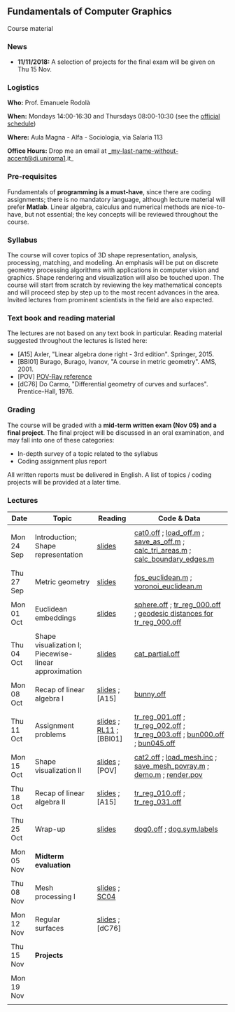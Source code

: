 ## Fundamentals of Computer Graphics

Course material

### News

- **11/11/2018:** A selection of projects for the final exam will be given on Thu 15 Nov.

### Logistics

**Who:** Prof. Emanuele Rodolà

**When:** Mondays 14:00-16:30 and Thursdays 08:00-10:30 (see the [official schedule](https://www.studiareinformatica.uniroma1.it/laurea-magistrale/orario-lezioni))

**Where:** Aula Magna - Alfa - Sociologia, via Salaria 113

**Office Hours:** Drop me an email at _my-last-name-without-accent@di.uniroma1.it_

### Pre-requisites

Fundamentals of **programming is a must-have**, since there are coding assignments; there is no mandatory language, although lecture material will prefer **Matlab**. Linear algebra, calculus and numerical methods are nice-to-have, but not essential; the key concepts will be reviewed throughout the course.

### Syllabus

The course will cover topics of 3D shape representation, analysis, processing, matching, and modeling. An emphasis will be put on discrete geometry processing algorithms with applications in computer vision and graphics. Shape rendering and visualization will also be touched upon. The course will start from scratch by reviewing the key mathematical concepts and will proceed step by step up to the most recent advances in the area. Invited lectures from prominent scientists in the field are also expected.

### Text book and reading material

The lectures are not based on any text book in particular. Reading material suggested throughout the lectures is listed here:

- [A15] Axler, "Linear algebra done right - 3rd edition". Springer, 2015.
- [BBI01] Burago, Burago, Ivanov, "A course in metric geometry". AMS, 2001.
- [POV] [POV-Ray reference](http://www.povray.org/documentation/3.7.0/r3_0.html)
- [dC76] Do Carmo, "Differential geometry of curves and surfaces". Prentice-Hall, 1976.

### Grading

The course will be graded with a **mid-term written exam (Nov 05) and a final project**. The final project will be discussed in an oral examination, and may fall into one of these categories:

- In-depth survey of a topic related to the syllabus
- Coding assignment plus report

All written reports must be delivered in English. A list of topics / coding projects will be provided at a later time. 

### Lectures

**Date** | **Topic** | **Reading** | **Code & Data**
------------ | ------------- | ------------ | ------------
| | |
Mon 24 Sep | Introduction; Shape representation | [slides](https://github.com/erodola/FundCG-s1-2018/raw/master/24.09_intro/01-intro.pdf) | [cat0.off](https://github.com/erodola/FundCG-s1-2018/raw/master/24.09_intro/code/cat0.off) ; [load_off.m](https://github.com/erodola/FundCG-s1-2018/raw/master/24.09_intro/code/load_off.m) ; [save_as_off.m](https://github.com/erodola/FundCG-s1-2018/raw/master/24.09_intro/code/save_as_off.m) ; [calc_tri_areas.m](https://github.com/erodola/FundCG-s1-2018/raw/master/24.09_intro/code/calc_tri_areas.m) ; [calc_boundary_edges.m](https://github.com/erodola/FundCG-s1-2018/raw/master/24.09_intro/code/calc_boundary_edges.m)
| | |
Thu 27 Sep | Metric geometry | [slides](https://github.com/erodola/FundCG-s1-2018/raw/master/27.09_metric/02-metric.pdf) | [fps_euclidean.m](https://github.com/erodola/FundCG-s1-2018/raw/master/27.09_metric/code/fps_euclidean.m) ; [voronoi_euclidean.m](https://github.com/erodola/FundCG-s1-2018/raw/master/27.09_metric/code/voronoi_euclidean.m)
| | |
Mon 01 Oct | Euclidean embeddings | [slides](https://github.com/erodola/FundCG-s1-2018/raw/master/01.10_mds/03-mds.pdf) | [sphere.off](https://github.com/erodola/FundCG-s1-2018/raw/master/01.10_mds/code/sphere.off) ; [tr_reg_000.off](https://github.com/erodola/FundCG-s1-2018/raw/master/01.10_mds/code/tr_reg_000.off) ; [geodesic distances for tr_reg_000.off](https://www.dropbox.com/s/v66jvqvxvogn0o7/tr_reg_000.D.mat?dl=0)
| | |
Thu 04 Oct | Shape visualization I; Piecewise-linear approximation | [slides](https://github.com/erodola/FundCG-s1-2018/raw/master/04.10_viz/04-visualization.pdf) | [cat_partial.off](https://github.com/erodola/FundCG-s1-2018/raw/master/04.10_viz/code/cat_partial.off)
| | |
Mon 08 Oct | Recap of linear algebra I | [slides](https://github.com/erodola/FundCG-s1-2018/raw/master/08.10_linalg/05-linalg.pdf) ; [A15] | [bunny.off](https://github.com/erodola/FundCG-s1-2018/raw/master/08.10_linalg/code/bunny.off)
| | |
Thu 11 Oct | Assignment problems | [slides](https://github.com/erodola/FundCG-s1-2018/raw/master/11.10_qap/06-assignment.pdf) ; [RL11](http://www.pcl-users.org/file/n4037867/Rusinkiewicz_Effcient_Variants_of_ICP.pdf) ; [BBI01] | [tr_reg_001.off](https://github.com/erodola/FundCG-s1-2018/raw/master/11.10_qap/code/tr_reg_001.off) ; [tr_reg_002.off](https://github.com/erodola/FundCG-s1-2018/raw/master/11.10_qap/code/tr_reg_002.off) ; [tr_reg_003.off](https://github.com/erodola/FundCG-s1-2018/raw/master/11.10_qap/code/tr_reg_003.off) ; [bun000.off](https://github.com/erodola/FundCG-s1-2018/raw/master/11.10_qap/code/bun000.off) ; [bun045.off](https://github.com/erodola/FundCG-s1-2018/raw/master/11.10_qap/code/bun045.off)
| | |
Mon 15 Oct | Shape visualization II | [slides](https://github.com/erodola/FundCG-s1-2018/raw/master/15.10_viz2/07-visualization2.pdf) ; [POV] | [cat2.off](https://github.com/erodola/FundCG-s1-2018/raw/master/15.10_viz2/code/cat2.off) ; [load_mesh.inc](https://github.com/erodola/FundCG-s1-2018/raw/master/15.10_viz2/code/load_mesh.inc) ; [save_mesh_povray.m](https://github.com/erodola/FundCG-s1-2018/raw/master/15.10_viz2/code/save_mesh_povray.m) ; [demo.m](https://github.com/erodola/FundCG-s1-2018/raw/master/15.10_viz2/code/demo.m) ; [render.pov](https://github.com/erodola/FundCG-s1-2018/raw/master/15.10_viz2/code/render.pov)
| | |
Thu 18 Oct | Recap of linear algebra II | [slides](https://github.com/erodola/FundCG-s1-2018/raw/master/18.10_linalg2/08-linalg2.pdf) ; [A15] | [tr_reg_010.off](https://github.com/erodola/FundCG-s1-2018/raw/master/18.10_linalg2/code/tr_reg_010.off) ; [tr_reg_031.off](https://github.com/erodola/FundCG-s1-2018/raw/master/18.10_linalg2/code/tr_reg_031.off)
| | |
Thu 25 Oct | Wrap-up | [slides](https://github.com/erodola/FundCG-s1-2018/raw/master/25.10_wrapup/09-wrapup.pdf) | [dog0.off](https://github.com/erodola/FundCG-s1-2018/raw/master/25.10_wrapup/code/dog0.off) ; [dog.sym.labels](https://github.com/erodola/FundCG-s1-2018/raw/master/25.10_wrapup/code/dog.sym.labels)
| | |
Mon 05 Nov | **Midterm evaluation** | |
| | |
Thu 08 Nov | Mesh processing I | [slides](https://github.com/erodola/FundCG-s1-2018/raw/master/08.11_proc/10-processing.pdf) ; [SC04](https://igl.ethz.ch/projects/Laplacian-mesh-processing/ls-meshes/ls-meshes.pdf) |
| | |
Mon 12 Nov | Regular surfaces | [slides](https://github.com/erodola/FundCG-s1-2018/raw/master/12.11_diff/11-surfaces.pdf) ; [dC76] |
| | |
Thu 15 Nov | **Projects** | |
| | |
Mon 19 Nov | | |
| | |

